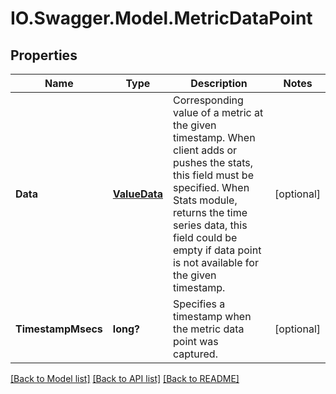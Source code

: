# IO.Swagger.Model.MetricDataPoint
## Properties

Name | Type | Description | Notes
------------ | ------------- | ------------- | -------------
**Data** | [**ValueData**](ValueData.md) | Corresponding value of a metric at the given timestamp. When client adds or pushes the stats, this field must be specified. When Stats module, returns the time series data, this field could be empty if data point is not available for the given timestamp. | [optional] 
**TimestampMsecs** | **long?** | Specifies a timestamp when the metric data point was captured. | [optional] 

[[Back to Model list]](../README.md#documentation-for-models) [[Back to API list]](../README.md#documentation-for-api-endpoints) [[Back to README]](../README.md)

